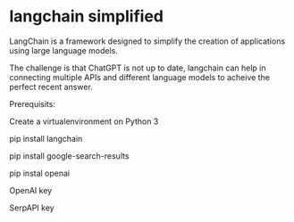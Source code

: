 # langchain simplified
LangChain is a framework designed to simplify the creation of applications using large language models.

The challenge is that ChatGPT is not up to date, langchain can help in connecting multiple APIs and different language models to acheive the perfect recent answer.

Prerequisits:

Create a virtualenvironment on Python 3

pip install langchain

pip install google-search-results

pip instal openai

OpenAI key

SerpAPI key

